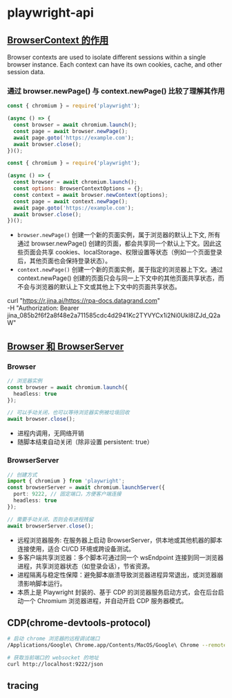 # playwright-api

## [BrowserContext 的作用](https://playwright.dev/docs/api/class-browsercontext)

Browser contexts are used to isolate different sessions within a single browser instance. Each context can have its own cookies, cache, and other session data.

### 通过 browser.newPage() 与 context.newPage() 比较了理解其作用

```javascript
const { chromium } = require('playwright');

(async () => {
  const browser = await chromium.launch();
  const page = await browser.newPage();
  await page.goto('https://example.com');
  await browser.close();
})();
```

```javascript
const { chromium } = require('playwright');

(async () => {
  const browser = await chromium.launch();
  const options: BrowserContextOptions = {};
  const context = await browser.newContext(options);
  const page = await context.newPage();
  await page.goto('https://example.com');
  await browser.close();
})();
```

- `browser.newPage()` 创建一个新的页面实例，属于浏览器的默认上下文, 所有通过 browser.newPage() 创建的页面，都会共享同一个默认上下文。因此这些页面会共享 cookies、localStorage、权限设置等状态（例如一个页面登录后，其他页面也会保持登录状态）。
- `context.newPage()` 创建一个新的页面实例，属于指定的浏览器上下文。通过 context.newPage() 创建的页面只会与同一上下文中的其他页面共享状态，而不会与浏览器的默认上下文或其他上下文中的页面共享状态。

curl "<https://r.jina.ai/https://rpa-docs.datagrand.com>" \
  -H "Authorization: Bearer jina_085b2f6f2a8f48e2a711585cdc4d2941Kc2TYVYCx1i2Ni0Ukl8lZJd_Q2aW"

## [Browser 和 BrowserServer](https://playwright.dev/docs/api/class-browserserver)

### Browser

``` typescript
// 浏览器实例
const browser = await chromium.launch({
  headless: true
});

// 可以手动关闭，也可以等待浏览器实例被垃圾回收
await browser.close();
```

- 进程内调用，无网络开销
- 随脚本结束自动关闭（除非设置 persistent: true）

### BrowserServer

``` typescript
// 创建方式
import { chromium } from 'playwright';
const browserServer = await chromium.launchServer({
  port: 9222, // 固定端口，方便客户端连接
  headless: true
});

// 需要手动关闭，否则会有进程残留
await browserServer.close();
```

- 远程浏览器服务: 在服务器上启动 BrowserServer，供本地或其他机器的脚本连接使用，适合 CI/CD 环境或跨设备测试。
- 多客户端共享浏览器：多个脚本可通过同一个 wsEndpoint 连接到同一浏览器进程，共享浏览器状态（如登录会话），节省资源。
- 进程隔离与稳定性保障：避免脚本崩溃导致浏览器进程异常退出，或浏览器崩溃影响脚本运行。
- 本质上是 Playwright 封装的、基于 CDP 的浏览器服务启动方式，会在后台启动一个 Chromium 浏览器进程，并自动开启 CDP 服务器模式。

## CDP(chrome-devtools-protocol)

``` bash
# 启动 chrome 浏览器的远程调试端口
/Applications/Google\ Chrome.app/Contents/MacOS/Google\ Chrome --remote-debugging-port=9222 --remote-debugging-address=0.0.0.0

# 获取当前端口的 websocket 的地址
curl http://localhost:9222/json
```

## tracing
